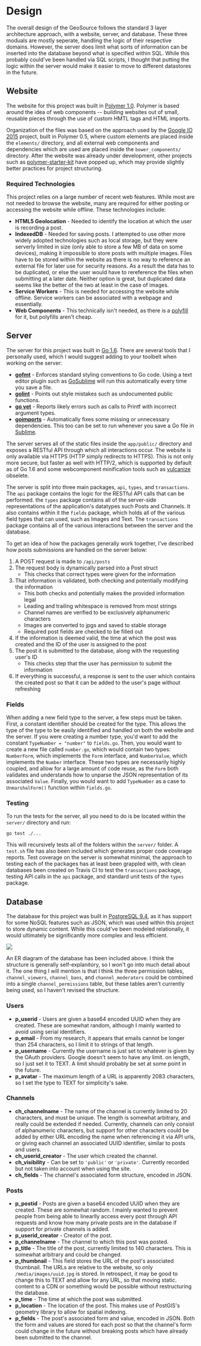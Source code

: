 # Design

The overall design of the GeoSource follows the standard 3 layer architecture approach, with a website, server, and database. These three moduals are mostly seperate, handling the logic of their respective domains. However, the server does limit what sorts of information can be inserted into the database beyond what is specified within SQL. While this probably could've been handled via SQL scripts, I thought that putting the logic within the server would make it easier to move to different datastores in the future.

## Website

The website for this project was built in [Polymer 1.0](https://www.polymer-project.org/1.0/). Polymer is based around the idea of web components -- building websites out of small, reusable pieces through the use of custom HMTL tags and HTML imports.

Organization of the files was based on the approach used by the [Google IO 2015](https://github.com/GoogleChrome/ioweb2015) project, built in Polymer 0.5, where custom elements are placed inside the `elements/` directory, and all external web components and dependencies which are used are placed inside the `bower_components/` directory. After the website was already under development, other projects such as [polymer-starter-kit](https://github.com/PolymerElements/polymer-starter-kit) have popped up, which may provide slightly better practices for project structuring.

### Required Technologies

This project relies on a large number of recent web features. While most are not needed to browse the website, many are required for either posting or accessing the website while offline. These technologies include:

- **HTML5 Geolocation** - Needed to identify the location at which the user is recording a post.
- **IndexedDB** - Needed for saving posts. I attempted to use other more widely adopted technologies such as local storage, but they were serverly limited in size (only able to store a few MB of data on some devices), making it impossible to store posts with multiple images. Files have to be stored within the website as there is no way to reference an external file for later use for security reasons. As a result the data has to be duplicated, or else the user would have to rereference the files when submitting at a later date. Neither option is great, but duplicated data seems like the better of the two at least in the case of images.
- **Service Workers** - This is needed for accessing the website while offline. Service workers can be associated with a webpage and essentially.
- **Web Components** - This technically isn't needed, as there is a [polyfill](https://en.wikipedia.org/wiki/Polyfill) for it, but polyfills aren't cheap. 

## Server

The server for this project was built in [Go 1.6](https://golang.org/). There are several tools that I personally used, which I would suggest adding to your toolbelt when working on the server:

* [**gofmt**](https://golang.org/cmd/gofmt/) - Enforces standard styling conventions to Go code. Using a text editor plugin such as [GoSublime](https://github.com/DisposaBoy/GoSublime) will run this automatically every time you save a file.
* [**golint**](https://github.com/golang/lint) - Points out style mistakes such as undocumented public functions.
* [**go vet**](https://golang.org/cmd/vet/) - Reports likely errors such as calls to Printf with incorrect argument types.
* [**goimports**](https://godoc.org/golang.org/x/tools/cmd/goimports) - Automatically fixes some missing or unnecessary dependencies. This too can be set to run whenever you save a Go file in [Sublime](http://michaelwhatcott.com/gosublime-goimports/).

The server serves all of the static files inside the `app/public/` directory and exposes a RESTful API through which all interactions occur. The website is only available via HTTPS (HTTP simply redirects to HTTPS). This is not only more secure, but faster as well with HTTP/2, which is supported by default as of Go 1.6 and some webcomponent minification tools such as  [vulcanize](https://github.com/Polymer/vulcanize) obselete.

The server is split into three main packages, `api`, `types`, and `transactions`. The `api` package contains the logic for the RESTful API calls that can be performed. the `types` package contains all of the server-side representations of the application's datatypes such Posts and Channels. It also contains within it the `fields` package, which holds all of the various field types that can used, such as Images and Text. The `transactions` package contains all of the various interactions between the server and the database.

To get an idea of how the packages generally work together, I've described how posts submissions are handled on the server below:

1. A POST request is made to `/api/posts`
2. The request body is dynamically parsed into a Post struct 
	* This checks that correct types were given for the information
3. That information is validated, both checking and potentially modifying the information
	* This both checks and potentially makes the provided information legal
	* Leading and trailing whitespace is removed from most strings
	* Channel names are verified to be exclusively alphanumeric characters 
	* Images are converted to jpgs and saved to stable storage
	* Required post fields are checked to be filled out
4. If the information is deemed valid, the time at which the post was created and the ID of the user is assigned to the post
5. The post it is submitted to the database, along with the requesting user's ID
	* This checks step that the user has permission to submit the information
6. If everything is successful, a response is sent to the user which contains the created post so that it can be added to the user's page without refreshing

### Fields

When adding a new field type to the server, a few steps must be taken. First, a constant identifier should be created for the type. This allows the type of the type to be easily identified and handled on both the website and the server. If you were creating a number type, you'd want to add the constant `TypeNumber = "number"` to `fields.go`. Then, you would want to create a new file called `number.go`, which would contain two types: `NumberForm`, which implements the `Form` interface, and `NumberValue`, which implements the `Number` interface. These two types are necessarily highly coupled, and allow for a large amount of code reuse, as the `Form` both validates and understands how to unparse the JSON representation of its associated `Value`. Finally, you would want to add `TypeNumber` as a case to `UnmarshalForm()` function within `fields.go`. 

### Testing

To run the tests for the server, all you need to do is be located within the `server/` directory and run:

```
go test ./...
```

This will recursively tests all of the folders within the `server/` folder. A `test.sh` file has also been included which generates proper code coverage reports. Test coverage on the server is somewhat minimal, the approach to testing each of the packages has at least been grappled with, with clean databases been created on Travis CI to test the `transactions` package, testing API calls in the `api` package, and standard unit tests of the `types` package.

## Database

The database for this project was built in [PostgreSQL 9.4](http://www.postgresql.org/docs/9.4/static/release-9-4.html), as it has support for some NoSQL features such as JSON, which was used within this project to store dynamic content. While this could've been modeled relationally, it would ultimately be significantly more complex and less efficient.

![](https://joshheinrichs.github.io/geosource/er-diagram.png)

An ER diagram of the database has been included above. I think the structure is generally self-explanitory, so I won't go into much detail about it. The one thing I will mention is that I think the three permission tables, `channel_viewers`, `channel_bans`, and `channel_moderators` could be combined into a single `channel_permissions` table, but these tables aren't currently being used, so I haven't revised the structure.

### Users

- **p_userid** - Users are given a base64 encoded UUID when they are created. These are somewhat random, although I mainly wanted to avoid using serial identifiers.
- **p_email** - From my research, it appears that emails cannot be longer than 254 characters, so I limit it to strings of that length.
- **p_username** - Currently the username is just set to whatever is given by the OAuth providers. Google doesn't seem to have any limit. on length, so I just set it to TEXT. A limit should probably be set at some point in the future.
- **p_avatar** - The maximum length of a URL is apparently 2083 characters, so I set the type to TEXT for simplicity's sake.

### Channels

- **ch_channelname** - The name of the channel is currently limited to 20 characters, and must be unique. The length is somewhat arbitrary, and really could be extended if needed. Currently, channels can only consist of alphanumeric characters, but support for other characters could be added by either URL encoding the name when referencing it via API urls, or giving each channel an associated UUID identifier, similar to posts and users.
- **ch_userid_creator** - The user which created the channel.
- **ch_visibility** - Can be set to `'public'` or `'private'`. Currently recorded but not taken into account when using the site.
- **ch_fields** - The channel's associated form structure, encoded in JSON.

### Posts

- **p_postid** - Posts are given a base64 encoded UUID when they are created. These are somewhat random. I mainly wanted to prevent people from being able to linearlly access every post through API requests and know how many private posts are in the database if support for private channels is added.
- **p_userid_creator** - Creator of the post.
- **p_channelname** - The channel to which this post was posted.
- **p_title** - The title of the post, currently limited to 140 characters. This is somewhat arbitrary and could be changed. 
- **p_thumbnail** - This field stores the URL of the post's associated thumbnail. The URLs are relative to the website, so only `/media/images/uuid.jpg` is stored. In retrospect, it may be good to change this to TEXT and allow for any URL, so that moving static. content to a CDN or something would be possible without restructuring the database. 
- **p_time** - The time at which the post was submitted.
- **p_location** - The location of the post. This makes use of PostGIS's geometry library to allow for spatial indexing.
- **p_fields** - The post's associated form and value, encoded in JSON. Both the form and values are stored for each post  so that the channel's form could change in the future without breaking posts which have already been submitted to the channel.
